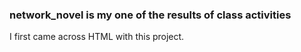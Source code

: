 ### network_novel is my one of the results of class activities
I first came across HTML with this project.
